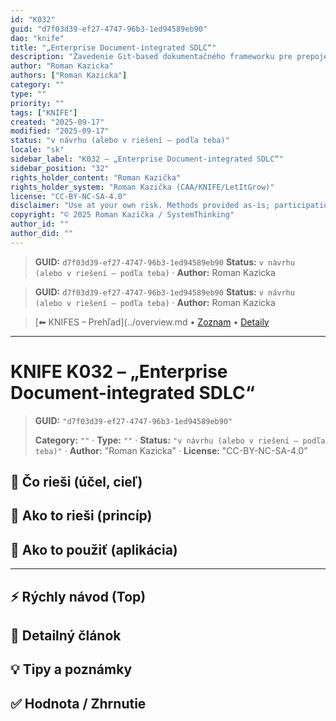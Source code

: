 ```yaml
---
id: "K032"
guid: "d7f03d39-ef27-4747-96b3-1ed94589eb90"
dao: "knife"
title: "„Enterprise Document-integrated SDLC“"
description: "Zavedenie Git-based dokumentačného frameworku pre prepojenie požiadaviek, rozhodnutí a architektúr naprieč SDLC vo firemnom prostredí s množstvom stakeholderov, JIRA taskov, externých dodávateľov a zložitým change manažmentom."
author: "Roman Kazicka"
authors: ["Roman Kazicka"]
category: ""
type: ""
priority: ""
tags: ["KNIFE"]
created: "2025-09-17"
modified: "2025-09-17"
status: "v návrhu (alebo v riešení – podľa teba)"
locale: "sk"
sidebar_label: "K032 – „Enterprise Document-integrated SDLC“"
sidebar_position: "32"
rights_holder_content: "Roman Kazička"
rights_holder_system: "Roman Kazička (CAA/KNIFE/LetItGrow)"
license: "CC-BY-NC-SA-4.0"
disclaimer: "Use at your own risk. Methods provided as-is; participation is voluntary and context-aware."
copyright: "© 2025 Roman Kazička / SystemThinking"
author_id: ""
author_did: ""
---
```

<!-- fm-visible: start -->
> **GUID:** `d7f03d39-ef27-4747-96b3-1ed94589eb90`
> **Status:** `v návrhu (alebo v riešení – podľa teba)` · **Author:** Roman Kazicka
<!-- fm-visible: end -->
<!-- body:start -->

<!-- fm-visible: start -->
> **GUID:** `d7f03d39-ef27-4747-96b3-1ed94589eb90`
> **Status:** `v návrhu (alebo v riešení – podľa teba)` · **Author:** Roman Kazicka
<!-- fm-visible: end -->
<!-- body:start -->

<!-- nav:knifes -->
> [⬅ KNIFES – Prehľad](../overview.md • [Zoznam](../KNIFE_Overview_List.md) • [Detaily](../KNIFE_Overview_Details.md)
---
# KNIFE K032 – „Enterprise Document-integrated SDLC“
<!-- fm-visible: start -->

> **GUID:** `"d7f03d39-ef27-4747-96b3-1ed94589eb90"`
>   
> **Category:** `""` · **Type:** `""` · **Status:** `"v návrhu (alebo v riešení – podľa teba)"` · **Author:** "Roman Kazicka" · **License:** "CC-BY-NC-SA-4.0"
<!-- fm-visible: end -->


## 🎯 Čo rieši (účel, cieľ)

## 🧩 Ako to rieši (princíp)

## 🧪 Ako to použiť (aplikácia)

---

## ⚡ Rýchly návod (Top)

## 📜 Detailný článok

## 💡 Tipy a poznámky

## ✅ Hodnota / Zhrnutie
